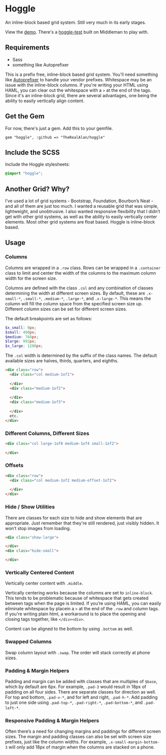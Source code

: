 # Hoggle

An inline-block based grid system. Still very much in its early stages.

View the [demo](http://therealalan.github.io/hoggle-test/). There's a [hoggle-test](https://github.com/TheRealAlan/hoggle-test) built on Middleman to play with.

## Requirements

- Sass
- something like Autoprefixer

This is a prefix free, inline-block based grid system. You'll need something like [Autoprefixer](https://github.com/postcss/autoprefixer) to handle your vendor prefixes. Whitespace may be an issue with the inline-block columns. If you're writing your HTML using HAML, you can clear out the whitespace with a `>` at the end of the tags. Since it's an inline-block grid, there are several advantages, one being the ability to easily vertically align content.

## Get the Gem

For now, there's just a gem. Add this to your gemfile.

```
gem "hoggle", :github => "TheRealAlan/hoggle"
```

## Include the SCSS

Include the Hoggle stylesheets:

``` scss
@import "hoggle";
```

## Another Grid? Why?

I’ve used a lot of grid systems - Bootstrap, Foundation, Bourbon’s Neat - and all of them are just too much. I wanted a reusable grid that was simple, lightweight, and unobtrusive. I also wanted responsive flexibility that I didn’t get with other grid systems, as well as the ability to easily vertically center elements. Most other grid systems are float based. Hoggle is inline-block based.

## Usage

### Columns

Columns are wrapped in a `.row` class. Rows can be wrapped in a `.container` class to limit and center the width of the columns to the maximum column width for the screen size.

Columns are defined with the class `.col` and any combination of classes determining the width at different screen sizes. By default, these are `.x-small-*`, `.small-*`, `.medium-*`, `.large-*`, and `.x-large-*`. This means the column will fill the column space from the specified screen size up. Different column sizes can be set for different screen sizes.

The default breakpoints are set as follows:

``` scss
$x_small: 0px;
$small: 480px;
$medium: 768px;
$large: 992px;
$x_large: 1200px;
```

The `.col` width is determined by the suffix of the class names. The default available sizes are halves, thirds, quarters, and eighths.

``` html
<div class="row">
  <div class="col medium-1of1">
    
  </div>
  <div class="medium-1of2">
    
  </div>
  <div class="medium-1of3">
    
  </div>
  etc.
</div>
```

### Different Columns, Different Sizes

``` html
<div class="col large-1of8 medium-1of4 small-1of2">
  
</div>
```

### Offsets

``` html
<div class="row">
  <div class="col medium-1of2 medium-offset-1of2">
    
  </div>
</div>
```

### Hide / Show Utilities

There are classes for each size to hide and show elements that are appropriate. Just remember that they're still rendered, just visibly hidden. It won’t stop images from loading.

``` html
<div class="show-large">

</div>
<div class="hide-small">

</div>
```

### Vertically Centered Content

Vertically center content with `.middle`.

Vertically centering works because the columns are set to `inline-block`. This tends to be problematic because of whitespace that gets created between tags when the page is limited. If you’re using HAML, you can easily eliminate whitespace by placein a `>` at the end of the `.row` and column tags. If you're writing plain html, a workaround is to place the opening and closing tags together, like `</div><div>`.

Content can be aligned to the bottom by using `.bottom` as well.

### Swapped Columns

Swap column layout with <code class="code">.swap</code>. The order will stack correctly at phone sizes.

### Padding & Margin Helpers

Padding and margin can be added with classes that are multiples of `$base`, which by default are 6px. For example, `.pad-3` would result in 18px of padding on all four sides. There are separate classes for direction as well. For top and bottom, `.pad-v-*`, and for left and right, `.pad-h-*`. Add padding to just one side using `.pad-top-*`, `.pad-right-*`, `.pad-bottom-*`, and `.pad-left-*`.

### Responsive Padding & Margin Helpers

Often there’s a need for changing margins and paddings for different screen sizes. The margin and padding classes can also be set with screen size prefixes, just like the column widths. For example, `.x-small-margin-bottom-3` will only add 18px of margin when the columns are stacked on a phone.